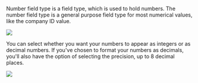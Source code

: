 [comment]: # ($page_title=Number)

Number field type is a field type, which is used to hold numbers. The number field type is a general purpose field type for most numerical values, like the company ID value.

![](https://gblobscdn.gitbook.com/assets%2F-LQ08RFAKZvFADEiXKFy%2F-MG4eDOREo87b09XIs-C%2F-MG5nRftuo7LU7b7H5Z8%2Fimage.png?alt=media&token=3c0d5625-7d27-4af8-957d-6f30a76979bc)

You can select whether you want your numbers to appear as integers or as decimal numbers. If you've chosen to format your numbers as decimals, you'll also have the option of selecting the precision, up to 8 decimal places.

![](https://gblobscdn.gitbook.com/assets%2F-LQ08RFAKZvFADEiXKFy%2F-MG4eDOREo87b09XIs-C%2F-MG5rE5TaLw5SItkEqWa%2Fimage.gif?alt=media&token=366966bc-a5fc-4a14-ae94-f2c182aaf2fa)

